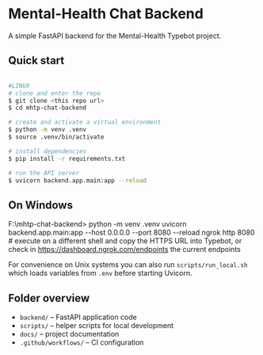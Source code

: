 # Mental-Health Chat Backend

A simple FastAPI backend for the Mental-Health Typebot project.

## Quick start



```bash

#LINUX
# clone and enter the repo
$ git clone <this repo url>
$ cd mhtp-chat-backend

# create and activate a virtual environment
$ python -m venv .venv
$ source .venv/bin/activate

# install dependencies
$ pip install -r requirements.txt

# run the API server
$ uvicorn backend.app.main:app --reload
```

## On Windows
F:\mhtp-chat-backend> python -m venv .venv
uvicorn backend.app.main:app --host 0.0.0.0 --port 8080 --reload
ngrok http 8080   # execute on a different shell and copy the HTTPS URL into Typebot, or check in https://dashboard.ngrok.com/endpoints the current endpoints


For convenience on Unix systems you can also run `scripts/run_local.sh` which
loads variables from `.env` before starting Uvicorn.

## Folder overview

- `backend/` – FastAPI application code
- `scripts/` – helper scripts for local development
- `docs/` – project documentation
- `.github/workflows/` – CI configuration

